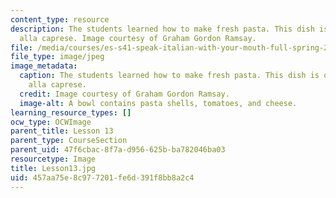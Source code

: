 ```yaml
---
content_type: resource
description: The students learned how to make fresh pasta. This dish is orecchiette
  alla caprese. Image courtesy of Graham Gordon Ramsay.
file: /media/courses/es-s41-speak-italian-with-your-mouth-full-spring-2012/457aa75e8c977201fe6d391f8bb8a2c4_Lesson13.jpg
file_type: image/jpeg
image_metadata:
  caption: The students learned how to make fresh pasta. This dish is orecchiette
    alla caprese.
  credit: Image courtesy of Graham Gordon Ramsay.
  image-alt: A bowl contains pasta shells, tomatoes, and cheese.
learning_resource_types: []
ocw_type: OCWImage
parent_title: Lesson 13
parent_type: CourseSection
parent_uid: 47f6cbac-8f7a-d956-625b-ba782046ba03
resourcetype: Image
title: Lesson13.jpg
uid: 457aa75e-8c97-7201-fe6d-391f8bb8a2c4
---
```

